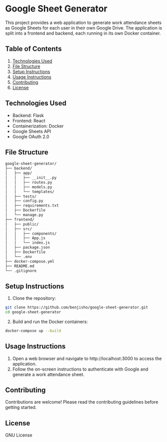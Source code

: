 # Google Sheet Generator

This project provides a web application to generate work attendance sheets as Google Sheets for each user in their own Google Drive. The application is split into a frontend and backend, each running in its own Docker container.

## Table of Contents

1. [Technologies Used](#technologies-used)
2. [File Structure](#file-structure)
3. [Setup Instructions](#setup-instructions)
4. [Usage Instructions](#usage-instructions)
5. [Contributing](#contributing)
6. [License](#license)

## Technologies Used

- Backend: Flask
- Frontend: React
- Containerization: Docker
- Google Sheets API
- Google OAuth 2.0

## File Structure

```bash
google-sheet-generator/
├── backend/
│   ├── app/
│   │   ├── __init__.py
│   │   ├── routes.py
│   │   ├── models.py
│   │   └── templates/
│   ├── tests/
│   ├── config.py
│   ├── requirements.txt
│   ├── Dockerfile
│   └── manage.py
├── frontend/
│   ├── public/
│   ├── src/
│   │   ├── components/
│   │   ├── App.js
│   │   └── index.js
│   ├── package.json
│   ├── Dockerfile
│   └── .env
├── docker-compose.yml
├── README.md
└── .gitignore

```

## Setup Instructions

1. Clone the repository:
```bash
git clone https://github.com/benjisho/google-sheet-generator.git
cd google-sheet-generator
```

2. Build and run the Docker containers:
```bash
docker-compose up --build
```

## Usage Instructions

1. Open a web browser and navigate to http://localhost:3000 to access the application.
2. Follow the on-screen instructions to authenticate with Google and generate a work attendance sheet.

## Contributing
Contributions are welcome! Please read the contributing guidelines before getting started.

## License
GNU License